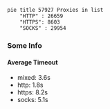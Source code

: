 
```mermaid
pie title 57927 Proxies in list
    "HTTP" : 26659
    "HTTPS": 8603
    "SOCKS" : 29954
```

### Some Info
#### Average Timeout

- mixed: 3.6s
- http: 1.8s
- https: 8.2s
- socks: 5.1s